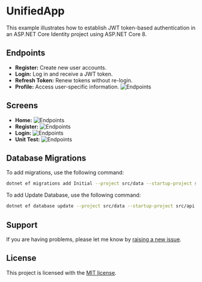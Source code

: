 # UnifiedApp

This example illustrates how to establish JWT token-based authentication in an ASP.NET Core Identity project using ASP.NET Core 8.

## Endpoints

- **Register:** Create new user accounts.
- **Login:** Log in and receive a JWT token.
- **Refresh Token:** Renew tokens without re-login.
- **Profile:** Access user-specific information.
![Endpoints](https://github.com/andissanayake/UnifiedApp/blob/master/images/endpoint.png?raw=true)


## Screens

- **Home:**
![Endpoints](https://github.com/andissanayake/UnifiedApp/blob/master/images/home.png?raw=true)
- **Register:**
![Endpoints](https://github.com/andissanayake/UnifiedApp/blob/master/images/register.png?raw=true)
- **Login:**
![Endpoints](https://github.com/andissanayake/UnifiedApp/blob/master/images/login.png?raw=true)
- **Unit Test:**
![Endpoints](https://github.com/andissanayake/UnifiedApp/blob/master/images/test.png?raw=true)
## Database Migrations

To add migrations, use the following command:

```bash
dotnet ef migrations add Initial --project src/data --startup-project src/api
```

To add Update Database, use the following command:

```bash
dotnet ef database update --project src/data --startup-project src/api
```
## Support

If you are having problems, please let me know by [raising a new issue](https://github.com/andissanayake/UnifiedApp/issues).

## License

This project is licensed with the [MIT license](LICENSE).